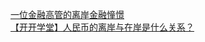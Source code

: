   
[一位金融高管的离岸金融憧憬](http://www.dianyue.me/archives/914/3gk3msfdtb6vs0rk/)  
[【开开学堂】人民币的离岸与在岸是什么关系？](http://www.dianyue.me/archives/328/09niwp1iru5fz5zb/)